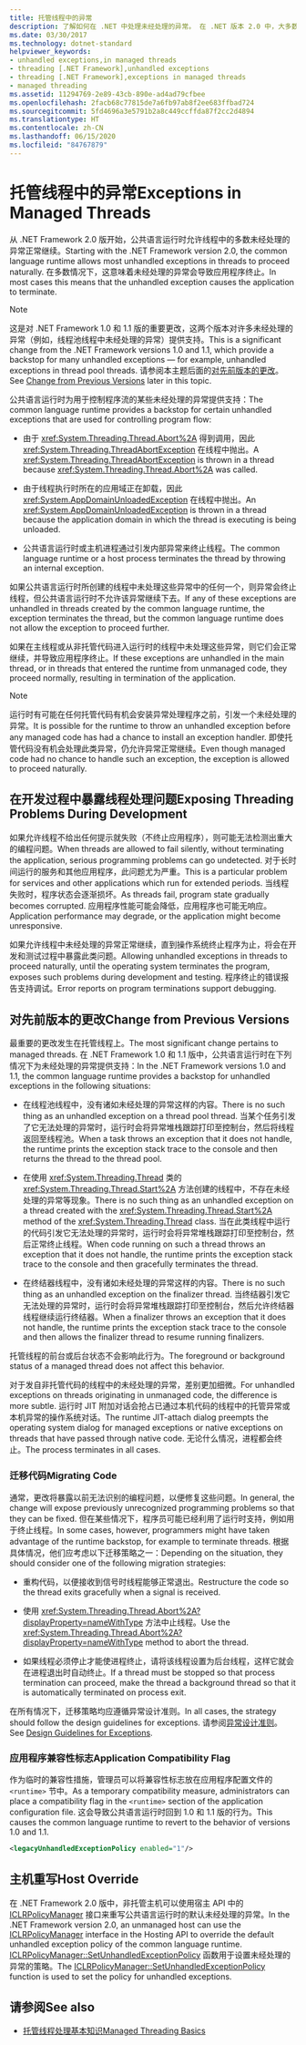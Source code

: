 ```yaml
---
title: 托管线程中的异常
description: 了解如何在 .NET 中处理未经处理的异常。 在 .NET 版本 2.0 中，大多数未经处理的线程异常将继续执行，直到应用程序自然终止。
ms.date: 03/30/2017
ms.technology: dotnet-standard
helpviewer_keywords:
- unhandled exceptions,in managed threads
- threading [.NET Framework],unhandled exceptions
- threading [.NET Framework],exceptions in managed threads
- managed threading
ms.assetid: 11294769-2e89-43cb-890e-ad4ad79cfbee
ms.openlocfilehash: 2facb68c77815de7a6fb97ab8f2ee683ffbad724
ms.sourcegitcommit: 5fd4696a3e5791b2a8c449ccffda87f2cc2d4894
ms.translationtype: HT
ms.contentlocale: zh-CN
ms.lasthandoff: 06/15/2020
ms.locfileid: "84767879"
---
```

# <a name="exceptions-in-managed-threads"></a><span data-ttu-id="356bf-104">托管线程中的异常</span><span class="sxs-lookup"><span data-stu-id="356bf-104">Exceptions in Managed Threads</span></span>
<span data-ttu-id="356bf-105">从 .NET Framework 2.0 版开始，公共语言运行时允许线程中的多数未经处理的异常正常继续。</span><span class="sxs-lookup"><span data-stu-id="356bf-105">Starting with the .NET Framework version 2.0, the common language runtime allows most unhandled exceptions in threads to proceed naturally.</span></span> <span data-ttu-id="356bf-106">在多数情况下，这意味着未经处理的异常会导致应用程序终止。</span><span class="sxs-lookup"><span data-stu-id="356bf-106">In most cases this means that the unhandled exception causes the application to terminate.</span></span>  
  
> [!NOTE]
> <span data-ttu-id="356bf-107">这是对 .NET Framework 1.0 和 1.1 版的重要更改，这两个版本对许多未经处理的异常（例如，线程池线程中未经处理的异常）提供支持。</span><span class="sxs-lookup"><span data-stu-id="356bf-107">This is a significant change from the .NET Framework versions 1.0 and 1.1, which provide a backstop for many unhandled exceptions — for example, unhandled exceptions in thread pool threads.</span></span> <span data-ttu-id="356bf-108">请参阅本主题后面的[对先前版本的更改](#ChangeFromPreviousVersions)。</span><span class="sxs-lookup"><span data-stu-id="356bf-108">See [Change from Previous Versions](#ChangeFromPreviousVersions) later in this topic.</span></span>  
  
 <span data-ttu-id="356bf-109">公共语言运行时为用于控制程序流的某些未经处理的异常提供支持：</span><span class="sxs-lookup"><span data-stu-id="356bf-109">The common language runtime provides a backstop for certain unhandled exceptions that are used for controlling program flow:</span></span>  
  
- <span data-ttu-id="356bf-110">由于 <xref:System.Threading.Thread.Abort%2A> 得到调用，因此 <xref:System.Threading.ThreadAbortException> 在线程中抛出。</span><span class="sxs-lookup"><span data-stu-id="356bf-110">A <xref:System.Threading.ThreadAbortException> is thrown in a thread because <xref:System.Threading.Thread.Abort%2A> was called.</span></span>  
  
- <span data-ttu-id="356bf-111">由于线程执行时所在的应用域正在卸载，因此 <xref:System.AppDomainUnloadedException> 在线程中抛出。</span><span class="sxs-lookup"><span data-stu-id="356bf-111">An <xref:System.AppDomainUnloadedException> is thrown in a thread because the application domain in which the thread is executing is being unloaded.</span></span>  
  
- <span data-ttu-id="356bf-112">公共语言运行时或主机进程通过引发内部异常来终止线程。</span><span class="sxs-lookup"><span data-stu-id="356bf-112">The common language runtime or a host process terminates the thread by throwing an internal exception.</span></span>  
  
 <span data-ttu-id="356bf-113">如果公共语言运行时所创建的线程中未处理这些异常中的任何一个，则异常会终止线程，但公共语言运行时不允许该异常继续下去。</span><span class="sxs-lookup"><span data-stu-id="356bf-113">If any of these exceptions are unhandled in threads created by the common language runtime, the exception terminates the thread, but the common language runtime does not allow the exception to proceed further.</span></span>  
  
 <span data-ttu-id="356bf-114">如果在主线程或从非托管代码进入运行时的线程中未处理这些异常，则它们会正常继续，并导致应用程序终止。</span><span class="sxs-lookup"><span data-stu-id="356bf-114">If these exceptions are unhandled in the main thread, or in threads that entered the runtime from unmanaged code, they proceed normally, resulting in termination of the application.</span></span>  
  
> [!NOTE]
> <span data-ttu-id="356bf-115">运行时有可能在任何托管代码有机会安装异常处理程序之前，引发一个未经处理的异常。</span><span class="sxs-lookup"><span data-stu-id="356bf-115">It is possible for the runtime to throw an unhandled exception before any managed code has had a chance to install an exception handler.</span></span> <span data-ttu-id="356bf-116">即使托管代码没有机会处理此类异常，仍允许异常正常继续。</span><span class="sxs-lookup"><span data-stu-id="356bf-116">Even though managed code had no chance to handle such an exception, the exception is allowed to proceed naturally.</span></span>  
  
## <a name="exposing-threading-problems-during-development"></a><span data-ttu-id="356bf-117">在开发过程中暴露线程处理问题</span><span class="sxs-lookup"><span data-stu-id="356bf-117">Exposing Threading Problems During Development</span></span>  
 <span data-ttu-id="356bf-118">如果允许线程不给出任何提示就失败（不终止应用程序），则可能无法检测出重大的编程问题。</span><span class="sxs-lookup"><span data-stu-id="356bf-118">When threads are allowed to fail silently, without terminating the application, serious programming problems can go undetected.</span></span> <span data-ttu-id="356bf-119">对于长时间运行的服务和其他应用程序，此问题尤为严重。</span><span class="sxs-lookup"><span data-stu-id="356bf-119">This is a particular problem for services and other applications which run for extended periods.</span></span> <span data-ttu-id="356bf-120">当线程失败时，程序状态会逐渐损坏。</span><span class="sxs-lookup"><span data-stu-id="356bf-120">As threads fail, program state gradually becomes corrupted.</span></span> <span data-ttu-id="356bf-121">应用程序性能可能会降低，应用程序也可能无响应。</span><span class="sxs-lookup"><span data-stu-id="356bf-121">Application performance may degrade, or the application might become unresponsive.</span></span>  
  
 <span data-ttu-id="356bf-122">如果允许线程中未经处理的异常正常继续，直到操作系统终止程序为止，将会在开发和测试过程中暴露此类问题。</span><span class="sxs-lookup"><span data-stu-id="356bf-122">Allowing unhandled exceptions in threads to proceed naturally, until the operating system terminates the program, exposes such problems during development and testing.</span></span> <span data-ttu-id="356bf-123">程序终止的错误报告支持调试。</span><span class="sxs-lookup"><span data-stu-id="356bf-123">Error reports on program terminations support debugging.</span></span>  
  
<a name="ChangeFromPreviousVersions"></a>
## <a name="change-from-previous-versions"></a><span data-ttu-id="356bf-124">对先前版本的更改</span><span class="sxs-lookup"><span data-stu-id="356bf-124">Change from Previous Versions</span></span>  
 <span data-ttu-id="356bf-125">最重要的更改发生在托管线程上。</span><span class="sxs-lookup"><span data-stu-id="356bf-125">The most significant change pertains to managed threads.</span></span> <span data-ttu-id="356bf-126">在 .NET Framework 1.0 和 1.1 版中，公共语言运行时在下列情况下为未经处理的异常提供支持：</span><span class="sxs-lookup"><span data-stu-id="356bf-126">In the .NET Framework versions 1.0 and 1.1, the common language runtime provides a backstop for unhandled exceptions in the following situations:</span></span>  
  
- <span data-ttu-id="356bf-127">在线程池线程中，没有诸如未经处理的异常这样的内容。</span><span class="sxs-lookup"><span data-stu-id="356bf-127">There is no such thing as an unhandled exception on a thread pool thread.</span></span> <span data-ttu-id="356bf-128">当某个任务引发了它无法处理的异常时，运行时会将异常堆栈跟踪打印至控制台，然后将线程返回至线程池。</span><span class="sxs-lookup"><span data-stu-id="356bf-128">When a task throws an exception that it does not handle, the runtime prints the exception stack trace to the console and then returns the thread to the thread pool.</span></span>  
  
- <span data-ttu-id="356bf-129">在使用 <xref:System.Threading.Thread> 类的 <xref:System.Threading.Thread.Start%2A> 方法创建的线程中，不存在未经处理的异常等现象。</span><span class="sxs-lookup"><span data-stu-id="356bf-129">There is no such thing as an unhandled exception on a thread created with the <xref:System.Threading.Thread.Start%2A> method of the <xref:System.Threading.Thread> class.</span></span> <span data-ttu-id="356bf-130">当在此类线程中运行的代码引发它无法处理的异常时，运行时会将异常堆栈跟踪打印至控制台，然后正常终止线程。</span><span class="sxs-lookup"><span data-stu-id="356bf-130">When code running on such a thread throws an exception that it does not handle, the runtime prints the exception stack trace to the console and then gracefully terminates the thread.</span></span>  
  
- <span data-ttu-id="356bf-131">在终结器线程中，没有诸如未经处理的异常这样的内容。</span><span class="sxs-lookup"><span data-stu-id="356bf-131">There is no such thing as an unhandled exception on the finalizer thread.</span></span> <span data-ttu-id="356bf-132">当终结器引发它无法处理的异常时，运行时会将异常堆栈跟踪打印至控制台，然后允许终结器线程继续运行终结器。</span><span class="sxs-lookup"><span data-stu-id="356bf-132">When a finalizer throws an exception that it does not handle, the runtime prints the exception stack trace to the console and then allows the finalizer thread to resume running finalizers.</span></span>  
  
 <span data-ttu-id="356bf-133">托管线程的前台或后台状态不会影响此行为。</span><span class="sxs-lookup"><span data-stu-id="356bf-133">The foreground or background status of a managed thread does not affect this behavior.</span></span>  
  
 <span data-ttu-id="356bf-134">对于发自非托管代码的线程中的未经处理的异常，差别更加细微。</span><span class="sxs-lookup"><span data-stu-id="356bf-134">For unhandled exceptions on threads originating in unmanaged code, the difference is more subtle.</span></span> <span data-ttu-id="356bf-135">运行时 JIT 附加对话会抢占已通过本机代码的线程中的托管异常或本机异常的操作系统对话。</span><span class="sxs-lookup"><span data-stu-id="356bf-135">The runtime JIT-attach dialog preempts the operating system dialog for managed exceptions or native exceptions on threads that have passed through native code.</span></span> <span data-ttu-id="356bf-136">无论什么情况，进程都会终止。</span><span class="sxs-lookup"><span data-stu-id="356bf-136">The process terminates in all cases.</span></span>  
  
### <a name="migrating-code"></a><span data-ttu-id="356bf-137">迁移代码</span><span class="sxs-lookup"><span data-stu-id="356bf-137">Migrating Code</span></span>  
 <span data-ttu-id="356bf-138">通常，更改将暴露以前无法识别的编程问题，以便修复这些问题。</span><span class="sxs-lookup"><span data-stu-id="356bf-138">In general, the change will expose previously unrecognized programming problems so that they can be fixed.</span></span> <span data-ttu-id="356bf-139">但在某些情况下，程序员可能已经利用了运行时支持，例如用于终止线程。</span><span class="sxs-lookup"><span data-stu-id="356bf-139">In some cases, however, programmers might have taken advantage of the runtime backstop, for example to terminate threads.</span></span> <span data-ttu-id="356bf-140">根据具体情况，他们应考虑以下迁移策略之一：</span><span class="sxs-lookup"><span data-stu-id="356bf-140">Depending on the situation, they should consider one of the following migration strategies:</span></span>  
  
- <span data-ttu-id="356bf-141">重构代码，以便接收到信号时线程能够正常退出。</span><span class="sxs-lookup"><span data-stu-id="356bf-141">Restructure the code so the thread exits gracefully when a signal is received.</span></span>  
  
- <span data-ttu-id="356bf-142">使用 <xref:System.Threading.Thread.Abort%2A?displayProperty=nameWithType> 方法中止线程。</span><span class="sxs-lookup"><span data-stu-id="356bf-142">Use the <xref:System.Threading.Thread.Abort%2A?displayProperty=nameWithType> method to abort the thread.</span></span>  
  
- <span data-ttu-id="356bf-143">如果线程必须停止才能使进程终止，请将该线程设置为后台线程，这样它就会在进程退出时自动终止。</span><span class="sxs-lookup"><span data-stu-id="356bf-143">If a thread must be stopped so that process termination can proceed, make the thread a background thread so that it is automatically terminated on process exit.</span></span>  
  
 <span data-ttu-id="356bf-144">在所有情况下，迁移策略均应遵循异常设计准则。</span><span class="sxs-lookup"><span data-stu-id="356bf-144">In all cases, the strategy should follow the design guidelines for exceptions.</span></span> <span data-ttu-id="356bf-145">请参阅[异常设计准则](../design-guidelines/exceptions.md)。</span><span class="sxs-lookup"><span data-stu-id="356bf-145">See [Design Guidelines for Exceptions](../design-guidelines/exceptions.md).</span></span>  
  
### <a name="application-compatibility-flag"></a><span data-ttu-id="356bf-146">应用程序兼容性标志</span><span class="sxs-lookup"><span data-stu-id="356bf-146">Application Compatibility Flag</span></span>  
 <span data-ttu-id="356bf-147">作为临时的兼容性措施，管理员可以将兼容性标志放在应用程序配置文件的 `<runtime>` 节中。</span><span class="sxs-lookup"><span data-stu-id="356bf-147">As a temporary compatibility measure, administrators can place a compatibility flag in the `<runtime>` section of the application configuration file.</span></span> <span data-ttu-id="356bf-148">这会导致公共语言运行时回到 1.0 和 1.1 版的行为。</span><span class="sxs-lookup"><span data-stu-id="356bf-148">This causes the common language runtime to revert to the behavior of versions 1.0 and 1.1.</span></span>  
  
```xml  
<legacyUnhandledExceptionPolicy enabled="1"/>  
```  
  
## <a name="host-override"></a><span data-ttu-id="356bf-149">主机重写</span><span class="sxs-lookup"><span data-stu-id="356bf-149">Host Override</span></span>  
 <span data-ttu-id="356bf-150">在 .NET Framework 2.0 版中，非托管主机可以使用宿主 API 中的 [ICLRPolicyManager](../../framework/unmanaged-api/hosting/iclrpolicymanager-interface.md) 接口来重写公共语言运行时的默认未经处理的异常。</span><span class="sxs-lookup"><span data-stu-id="356bf-150">In the .NET Framework version 2.0, an unmanaged host can use the [ICLRPolicyManager](../../framework/unmanaged-api/hosting/iclrpolicymanager-interface.md) interface in the Hosting API to override the default unhandled exception policy of the common language runtime.</span></span> <span data-ttu-id="356bf-151">[ICLRPolicyManager::SetUnhandledExceptionPolicy](../../framework/unmanaged-api/hosting/iclrpolicymanager-setunhandledexceptionpolicy-method.md) 函数用于设置未经处理的异常的策略。</span><span class="sxs-lookup"><span data-stu-id="356bf-151">The [ICLRPolicyManager::SetUnhandledExceptionPolicy](../../framework/unmanaged-api/hosting/iclrpolicymanager-setunhandledexceptionpolicy-method.md) function is used to set the policy for unhandled exceptions.</span></span>  
  
## <a name="see-also"></a><span data-ttu-id="356bf-152">请参阅</span><span class="sxs-lookup"><span data-stu-id="356bf-152">See also</span></span>

- [<span data-ttu-id="356bf-153">托管线程处理基本知识</span><span class="sxs-lookup"><span data-stu-id="356bf-153">Managed Threading Basics</span></span>](managed-threading-basics.md)
